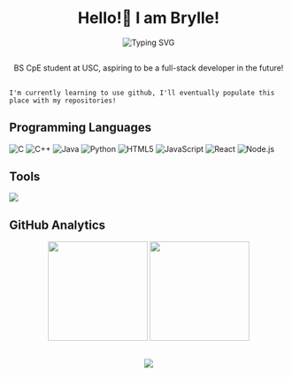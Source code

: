 # <div align="center">Hello!👋 I am Brylle!</div>

<div align="center">
  <img src="https://readme-typing-svg.demolab.com?font=Fira+Code&duration=3000&pause=1000&color=27F580&center=true&vCenter=true&random=false&width=435&lines=;Aspiring+Full+Stack+Developer" alt="Typing SVG" />
</div>

##

<p align="center">BS CpE student at USC, aspiring to be a full-stack developer in the future!</p>

## 

`I'm currently learning to use github, I'll eventually populate this place with my repositories!`

## Programming Languages
![C](https://img.shields.io/badge/C-00599C?style=for-the-badge&logo=c&logoColor=white)
![C++](https://img.shields.io/badge/C++-00599C?style=for-the-badge&logo=cplusplus&logoColor=white)
![Java](https://img.shields.io/badge/Java-ED8B00?style=for-the-badge&logo=openjdk&logoColor=white)
![Python](https://img.shields.io/badge/Python-3776AB?style=for-the-badge&logo=python&logoColor=white)
![HTML5](https://img.shields.io/badge/HTML5-E34F26?style=for-the-badge&logo=html5&logoColor=white)
![JavaScript](https://img.shields.io/badge/JavaScript-F7DF1E?style=for-the-badge&logo=javascript&logoColor=black)
![React](https://img.shields.io/badge/React-20232A?style=for-the-badge&logo=react&logoColor=61DAFB)
![Node.js](https://img.shields.io/badge/Node.js-339933?style=for-the-badge&logo=nodedotjs&logoColor=white)

## Tools 
  <a href="https://skillicons.dev">  
    <img src="https://skillicons.dev/icons?i=linux,github,git,arduino,idea,pycharm,vscode,eclipse&theme=dark&perline=13" />
  </a>  
</div>

## GitHub Analytics
<p align="center">
  <img height="180em" src="https://github-readme-stats.vercel.app/api?username=Brylle303&theme=gotham&show_icons=true&hide_border=true&count_private=true"/>
  <img height="180em" src="https://github-readme-stats.vercel.app/api/top-langs/?username=Brylle303&theme=gotham&show_icons=true&hide_border=true&layout=compact"/>
</p>

##
<p align="center">
  <img src="https://komarev.com/ghpvc/?username=brylle303&color=green&style=flat-square&abbreviated=true"/>
</p>
